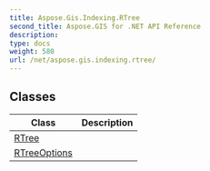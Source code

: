 ```yaml
---
title: Aspose.Gis.Indexing.RTree
second_title: Aspose.GIS for .NET API Reference
description: 
type: docs
weight: 580
url: /net/aspose.gis.indexing.rtree/
---
```



## Classes

| Class | Description |
| --- | --- |
| [RTree](./rtree/) |  |
| [RTreeOptions](./rtreeoptions/) |  |


